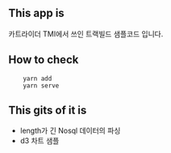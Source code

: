 ## This app is
카트라이더 TMI에서 쓰인 트랙빌드 샘플코드 입니다.

## How to check
```
    yarn add
    yarn serve
```

## This gits of it is
- length가 긴 Nosql 데이터의 파싱
- d3 차트 샘플